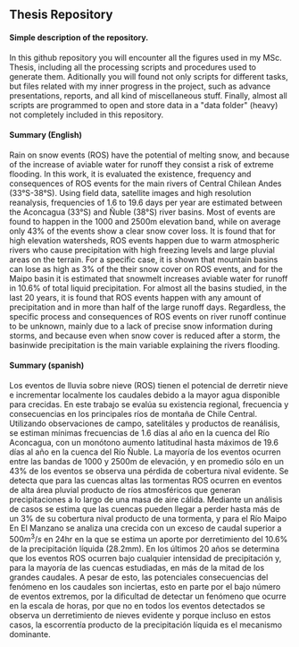 
## Thesis Repository

#### Simple description of the repository.

In this github repository you will encounter all the figures used in my MSc. Thesis, including all the processing scripts and procedures used 
to generate them. Aditionally you will found not only scripts for different tasks, but files related with my inner progress in the project, such 
as advance presentations, reports, and all kind of miscellaneous stuff. Finally, almost all 
scripts are programmed to open and store data in a "data folder" (heavy) not completely included in this repository. 

#### Summary (English)

Rain on snow events (ROS) have the potential of melting snow, and because of the increase of aviable water for runoff they consist a risk of extreme flooding. In this work, it is evaluated the existence, frequency and consequences of ROS events for the main rivers of Central Chilean Andes (33°S-38°S). Using field data, satellite images and high resolution reanalysis, frequencies of 1.6 to 19.6 days per year are estimated between the Aconcagua (33°S) and Ñuble (38°S) river basins. Most of events are found to happen in the 1000 and 2500m elevation band, while on average only 43% of the events show a clear snow cover loss. It is found that for high elevation watersheds, ROS events happen due to warm atmospheric rivers who cause precipitation with high freezing levels and large pluvial areas on the terrain. For a specific case, it is shown that mountain basins can lose as high as 3% of the their snow cover on ROS events, and for the Maipo basin it is estimated that snowmelt increases aviable water for runoff in 10.6% of total liquid precipitation. For almost all the basins studied, in the last 20 years, it is found that ROS events happen with any amount of precipitation and in more than half of the large runoff days. Regardless, the specific process and consequences of ROS events on river runoff continue to be unknown, mainly due to a lack of precise snow information during storms, and because even when snow cover is reduced after a storm, the basinwide precipitation is the main variable explaining the rivers flooding. 



#### Summary (spanish)

Los eventos de lluvia sobre nieve (ROS) tienen el potencial de derretir nieve e incrementar localmente los caudales debido a la mayor agua disponible para crecidas. En este trabajo se evalúa su existencia regional, frecuencia y consecuencias en los principales ríos de montaña de Chile Central. Utilizando observaciones de campo, satelitáles y productos de reanálisis, se estiman mínimas frecuencias de 1.6 días al año en la cuenca del Río Aconcagua, con un monótono aumento latitudinal hasta máximos de 19.6 días al año en la cuenca del Río Ñuble. La mayoría de los eventos ocurren entre las bandas de 1000 y 2500m de elevación, y en promedio sólo en un 43\% de los eventos se observa una pérdida de cobertura nival evidente. Se detecta que para las cuencas altas las tormentas ROS ocurren en eventos de alta área pluvial producto de ríos atmosféricos que generan precipitaciones a lo largo de una masa de aire cálida. Mediante un análisis de casos se estima que las cuencas pueden llegar a perder hasta más de un 3\% de su cobertura nival producto de una tormenta, y para el Río Maipo En El Manzano se analiza una crecida con un exceso de caudal superior a 500$m^3/s$ en 24hr en la que se estima un aporte por derretimiento del 10.6\% de la precipitación líquida (28.2mm). En los últimos 20 años se determina que los eventos ROS ocurren bajo cualquier intensidad de precipitación y, para la mayoría de las cuencas estudiadas, en más de la mitad de los grandes caudales. A pesar de esto, las potenciales consecuencias del fenómeno en los caudales son inciertas, esto en parte por el bajo número de eventos extremos, por la dificultad de detectar un fenómeno que ocurre en la escala de horas, por que no en todos los eventos detectados se observa un derretimiento de nieves evidente y porque incluso en estos casos, la escorrentía producto de la precipitación líquida es el mecanismo dominante. 


